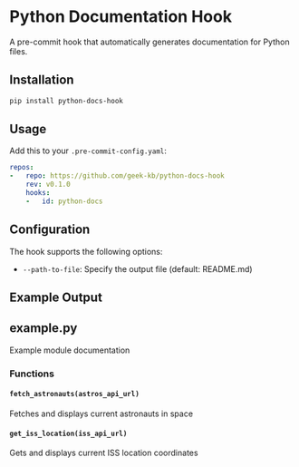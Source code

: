 # Python Documentation Hook

A pre-commit hook that automatically generates documentation for Python files.

## Installation

```bash
pip install python-docs-hook
```

## Usage

Add this to your `.pre-commit-config.yaml`:

```yaml
repos:
-   repo: https://github.com/geek-kb/python-docs-hook
    rev: v0.1.0
    hooks:
    -   id: python-docs
```

## Configuration

The hook supports the following options:

- `--path-to-file`: Specify the output file (default: README.md)

## Example Output

<!-- BEGIN_PY_DOCS -->
## example.py

Example module documentation

### Functions

#### `fetch_astronauts(astros_api_url)`

Fetches and displays current astronauts in space

#### `get_iss_location(iss_api_url)`

Gets and displays current ISS location coordinates
<!-- END_PY_DOCS -->
